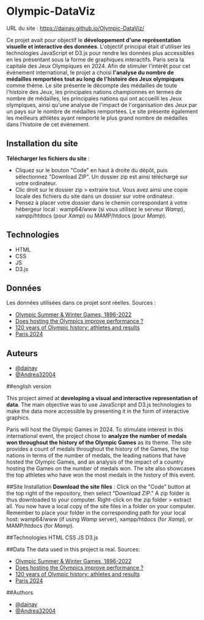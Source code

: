 # Olympic-DataViz
URL du site : https://dainay.github.io/Olympic-DataViz/ 

Ce projet avait pour objectif le **développement d'une représentation visuelle et interactive des données**. L'objectif principal était d'utiliser les technologies JavaScript et D3.js pour rendre les données plus accessibles en les présentant sous la forme de graphiques interactifs.
Paris sera la capitale des Jeux Olympiques en 2024. Afin de stimuler l'intérêt pour cet événement international, le projet a choisi **l'analyse du nombre de médailles remportées tout au long de l'histoire des Jeux olympiques** comme thème. Le site présente le décompte des médailles de toute l'histoire des Jeux, les principales nations championnes en termes de nombre de médailles, les principales nations qui ont accueilli les Jeux olympiques, ainsi qu'une analyse de l'impact de l'organisation des Jeux par un pays sur le nombre de médailles remportées. Le site présente également les meilleurs athlètes ayant remporté le plus grand nombre de médailles dans l'histoire de cet événement.


## Installation du site 
**Télécharger les fichiers du site** :
- Cliquez sur le bouton "Code" en haut à droite du dépôt, puis sélectionnez "Download ZIP". Un dossier zip est ainsi téléchargé sur votre ordinateur.
- Clic droit sur le dossier zip > extraire tout.
Vous avez ainsi une copie locale des fichiers du site dans un dossier sur votre ordinateur.
- Pensez à placer votre dossier dans le chemin correspondant à votre hébergeur local : wamp64/www (si vous utilisez le serveur *Wamp*), xampp/htdocs (pour *Xamp*) ou MAMP/htdocs (pour *Mamp*).


## Technologies
- HTML
- CSS
- JS
- D3.js


## Données
Les données utilisées dans ce projet sont réelles. Sources : 
- [Olympic Summer & Winter Games, 1896-2022](https://www.kaggle.com/datasets/piterfm/olympic-games-medals-19862018)
- [Does hosting the Olympics improve performance ?](https://www.kaggle.com/code/joshuaswords/does-hosting-the-olympics-improve-performance)
- [120 years of Olympic history: athletes and results](https://www.kaggle.com/datasets/heesoo37/120-years-of-olympic-history-athletes-and-results)
- [Paris 2024](https://www.paris2024.org/)

## Auteurs
- [@dainay](https://github.com/dainay)
- [@Andrea32004](https://github.com/Andrea32004)


##english version

This project aimed at **developing a visual and interactive representation of data**. The main objective was to use JavaScript and D3.js technologies to make the data more accessible by presenting it in the form of interactive graphics.

Paris will host the Olympic Games in 2024. To stimulate interest in this international event, the project chose to **analyze the number of medals won throughout the history of the Olympic Games** as its theme. The site provides a count of medals throughout the history of the Games, the top nations in terms of the number of medals, the leading nations that have hosted the Olympic Games, and an analysis of the impact of a country hosting the Games on the number of medals won. The site also showcases the top athletes who have won the most medals in the history of this event.

##Site Installation
**Download the site files** :
Click on the "Code" button at the top right of the repository, then select "Download ZIP." A zip folder is thus downloaded to your computer.
Right-click on the zip folder > extract all. You now have a local copy of the site files in a folder on your computer.
Remember to place your folder in the corresponding path for your local host: wamp64/www (if using *Wamp* server), xampp/htdocs (for *Xamp*), or MAMP/htdocs (for *Mamp*).

##Technologies
HTML
CSS
JS
D3.js

##Data
The data used in this project is real. Sources:
- [Olympic Summer & Winter Games, 1896-2022](https://www.kaggle.com/datasets/piterfm/olympic-games-medals-19862018)
- [Does hosting the Olympics improve performance ?](https://www.kaggle.com/code/joshuaswords/does-hosting-the-olympics-improve-performance)
- [120 years of Olympic history: athletes and results](https://www.kaggle.com/datasets/heesoo37/120-years-of-olympic-history-athletes-and-results)
- [Paris 2024](https://www.paris2024.org/)

##Authors
- [@dainay](https://github.com/dainay)
- [@Andrea32004](https://github.com/Andrea32004)

